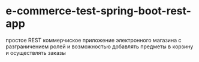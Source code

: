 # e-commerce-test-spring-boot-rest-app
простое REST коммерчиское приложение электронного магазина с разграничением ролей и возможностью добавлять предметы в корзину и осуществлять заказы
